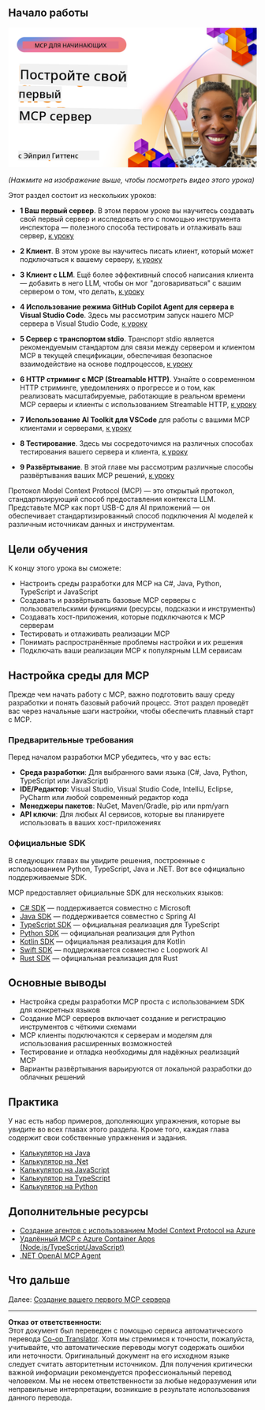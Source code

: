 <!--
CO_OP_TRANSLATOR_METADATA:
{
  "original_hash": "1197b6dbde36773e04a5ae826557fdb9",
  "translation_date": "2025-08-26T17:06:41+00:00",
  "source_file": "03-GettingStarted/README.md",
  "language_code": "ru"
}
-->
## Начало работы  

[![Создайте свой первый MCP сервер](../../../translated_images/04.0ea920069efd979a0b2dad51e72c1df7ead9c57b3305796068a6cee1f0dd6674.ru.png)](https://youtu.be/sNDZO9N4m9Y)

_(Нажмите на изображение выше, чтобы посмотреть видео этого урока)_

Этот раздел состоит из нескольких уроков:

- **1 Ваш первый сервер**. В этом первом уроке вы научитесь создавать свой первый сервер и исследовать его с помощью инструмента инспектора — полезного способа тестировать и отлаживать ваш сервер, [к уроку](01-first-server/README.md)

- **2 Клиент**. В этом уроке вы научитесь писать клиент, который может подключаться к вашему серверу, [к уроку](02-client/README.md)

- **3 Клиент с LLM**. Ещё более эффективный способ написания клиента — добавить в него LLM, чтобы он мог "договариваться" с вашим сервером о том, что делать, [к уроку](03-llm-client/README.md)

- **4 Использование режима GitHub Copilot Agent для сервера в Visual Studio Code**. Здесь мы рассмотрим запуск нашего MCP сервера в Visual Studio Code, [к уроку](04-vscode/README.md)

- **5 Сервер с транспортом stdio**. Транспорт stdio является рекомендуемым стандартом для связи между сервером и клиентом MCP в текущей спецификации, обеспечивая безопасное взаимодействие на основе подпроцессов, [к уроку](05-stdio-server/README.md)

- **6 HTTP стриминг с MCP (Streamable HTTP)**. Узнайте о современном HTTP стриминге, уведомлениях о прогрессе и о том, как реализовать масштабируемые, работающие в реальном времени MCP серверы и клиенты с использованием Streamable HTTP, [к уроку](06-http-streaming/README.md)

- **7 Использование AI Toolkit для VSCode** для работы с вашими MCP клиентами и серверами, [к уроку](07-aitk/README.md)

- **8 Тестирование**. Здесь мы сосредоточимся на различных способах тестирования вашего сервера и клиента, [к уроку](08-testing/README.md)

- **9 Развёртывание**. В этой главе мы рассмотрим различные способы развёртывания ваших MCP решений, [к уроку](09-deployment/README.md)

Протокол Model Context Protocol (MCP) — это открытый протокол, стандартизирующий способ предоставления контекста LLM. Представьте MCP как порт USB-C для AI приложений — он обеспечивает стандартизированный способ подключения AI моделей к различным источникам данных и инструментам.

## Цели обучения

К концу этого урока вы сможете:

- Настроить среды разработки для MCP на C#, Java, Python, TypeScript и JavaScript
- Создавать и развёртывать базовые MCP серверы с пользовательскими функциями (ресурсы, подсказки и инструменты)
- Создавать хост-приложения, которые подключаются к MCP серверам
- Тестировать и отлаживать реализации MCP
- Понимать распространённые проблемы настройки и их решения
- Подключать ваши реализации MCP к популярным LLM сервисам

## Настройка среды для MCP

Прежде чем начать работу с MCP, важно подготовить вашу среду разработки и понять базовый рабочий процесс. Этот раздел проведёт вас через начальные шаги настройки, чтобы обеспечить плавный старт с MCP.

### Предварительные требования

Перед началом разработки MCP убедитесь, что у вас есть:

- **Среда разработки**: Для выбранного вами языка (C#, Java, Python, TypeScript или JavaScript)
- **IDE/Редактор**: Visual Studio, Visual Studio Code, IntelliJ, Eclipse, PyCharm или любой современный редактор кода
- **Менеджеры пакетов**: NuGet, Maven/Gradle, pip или npm/yarn
- **API ключи**: Для любых AI сервисов, которые вы планируете использовать в ваших хост-приложениях

### Официальные SDK

В следующих главах вы увидите решения, построенные с использованием Python, TypeScript, Java и .NET. Вот все официально поддерживаемые SDK.

MCP предоставляет официальные SDK для нескольких языков:
- [C# SDK](https://github.com/modelcontextprotocol/csharp-sdk) — поддерживается совместно с Microsoft
- [Java SDK](https://github.com/modelcontextprotocol/java-sdk) — поддерживается совместно с Spring AI
- [TypeScript SDK](https://github.com/modelcontextprotocol/typescript-sdk) — официальная реализация для TypeScript
- [Python SDK](https://github.com/modelcontextprotocol/python-sdk) — официальная реализация для Python
- [Kotlin SDK](https://github.com/modelcontextprotocol/kotlin-sdk) — официальная реализация для Kotlin
- [Swift SDK](https://github.com/modelcontextprotocol/swift-sdk) — поддерживается совместно с Loopwork AI
- [Rust SDK](https://github.com/modelcontextprotocol/rust-sdk) — официальная реализация для Rust

## Основные выводы

- Настройка среды разработки MCP проста с использованием SDK для конкретных языков
- Создание MCP серверов включает создание и регистрацию инструментов с чёткими схемами
- MCP клиенты подключаются к серверам и моделям для использования расширенных возможностей
- Тестирование и отладка необходимы для надёжных реализаций MCP
- Варианты развёртывания варьируются от локальной разработки до облачных решений

## Практика

У нас есть набор примеров, дополняющих упражнения, которые вы увидите во всех главах этого раздела. Кроме того, каждая глава содержит свои собственные упражнения и задания.

- [Калькулятор на Java](./samples/java/calculator/README.md)
- [Калькулятор на .Net](../../../03-GettingStarted/samples/csharp)
- [Калькулятор на JavaScript](./samples/javascript/README.md)
- [Калькулятор на TypeScript](./samples/typescript/README.md)
- [Калькулятор на Python](../../../03-GettingStarted/samples/python)

## Дополнительные ресурсы

- [Создание агентов с использованием Model Context Protocol на Azure](https://learn.microsoft.com/azure/developer/ai/intro-agents-mcp)
- [Удалённый MCP с Azure Container Apps (Node.js/TypeScript/JavaScript)](https://learn.microsoft.com/samples/azure-samples/mcp-container-ts/mcp-container-ts/)
- [.NET OpenAI MCP Agent](https://learn.microsoft.com/samples/azure-samples/openai-mcp-agent-dotnet/openai-mcp-agent-dotnet/)

## Что дальше

Далее: [Создание вашего первого MCP сервера](01-first-server/README.md)

---

**Отказ от ответственности**:  
Этот документ был переведен с помощью сервиса автоматического перевода [Co-op Translator](https://github.com/Azure/co-op-translator). Хотя мы стремимся к точности, пожалуйста, учитывайте, что автоматические переводы могут содержать ошибки или неточности. Оригинальный документ на его исходном языке следует считать авторитетным источником. Для получения критически важной информации рекомендуется профессиональный перевод человеком. Мы не несем ответственности за любые недоразумения или неправильные интерпретации, возникшие в результате использования данного перевода.